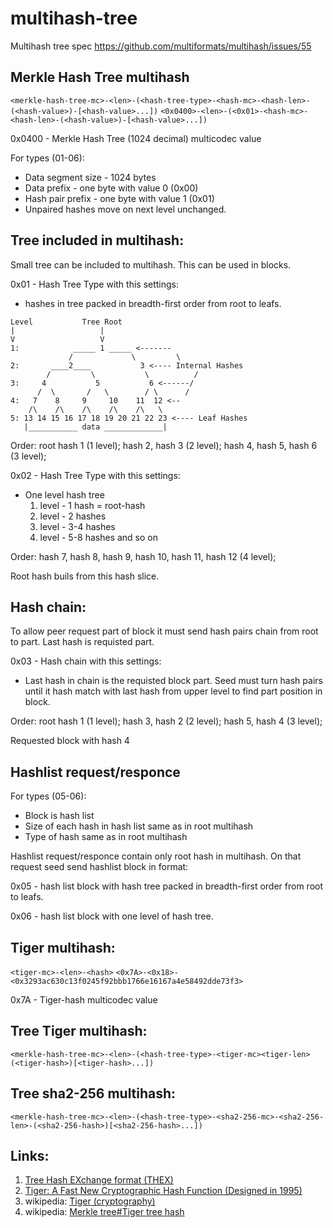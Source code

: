 # multihash-tree
Multihash tree spec
https://github.com/multiformats/multihash/issues/55

## Merkle Hash Tree multihash

`<merkle-hash-tree-mc>-<len>-(<hash-tree-type>-<hash-mc>-<hash-len>-(<hash-value>)-[<hash-value>...])`
`<0x0400>-<len>-(<0x01>-<hash-mc>-<hash-len>-(<hash-value>)-[<hash-value>...])`

0x0400 - Merkle Hash Tree (1024 decimal) multicodec value 

For types (01-06):
* Data segment size - 1024 bytes
* Data prefix - one byte with value 0 (0x00)
* Hash pair prefix - one byte with value 1 (0x01)
* Unpaired hashes move on next level unchanged.

## Tree included in multihash:

Small tree can be included to multihash. This can be used in blocks.

0x01 - Hash Tree Type with this settings:
* hashes in tree packed in breadth-first order from root to leafs.
```
Level           Tree Root
|                   |
V                   V  
1:            _____ 1 _____ <-------
             /             \         \
2:       ____2____           3 <---- Internal Hashes
        /         \           \          /
3:     4           5           6 <------/
      /  \       /   \        / \      /
4:   7    8     9     10    11  12 <--
    /\    /\    /\    /\    /\   \
5: 13 14 15 16 17 18 19 20 21 22 23 <---- Leaf Hashes
   |___________ data _____________|
```
Order: root hash 1  (1 level); hash 2, hash 3  (2 level); hash 4, hash 5, hash 6 (3 level);

0x02 - Hash Tree Type with this settings:
* One level hash tree
  1. level - 1 hash = root-hash
  2. level - 2 hashes
  3. level - 3-4 hashes
  4. level - 5-8 hashes
and so on

Order: hash 7, hash 8, hash 9, hash 10, hash 11, hash 12 (4 level);

Root hash buils from this hash slice.

## Hash chain:

To allow peer request part of block it must send hash pairs chain from root to part. Last hash is requisted part.

0x03 - Hash chain with this settings:
* Last hash in chain is the requisted block part. Seed must turn hash pairs until it hash match with last hash from upper level to find part position in block. 

Order: root hash 1 (1 level); hash 3, hash 2 (2 level); hash 5, hash 4  (3 level);

Requested block with hash 4

## Hashlist request/responce

For types (05-06):
* Block is hash list
* Size of each hash in hash list same as in root multihash
* Type of hash same as in root multihash

Hashlist request/responce contain only root hash in multihash. On that request seed send hashlist block in format:

0x05 - hash list block with hash tree packed in breadth-first order from root to leafs.

0x06 - hash list block with one level of hash tree.

## Tiger multihash:

`<tiger-mc>-<len>-<hash>`
`<0x7A>-<0x18>-<0x3293ac630c13f0245f92bbb1766e16167a4e58492dde73f3>`

0x7A - Tiger-hash multicodec value

## Tree Tiger multihash:
`<merkle-hash-tree-mc>-<len>-(<hash-tree-type>-<tiger-mc><tiger-len>(<tiger-hash>)[<tiger-hash>...])`
## Tree sha2-256 multihash:
`<merkle-hash-tree-mc>-<len>-(<hash-tree-type>-<sha2-256-mc>-<sha2-256-len>-(<sha2-256-hash>)[<sha2-256-hash>...])`

## Links:
1. [Tree Hash EXchange format (THEX)](https://adc.sourceforge.io/draft-jchapweske-thex-02.html#anchor2)
2. [Tiger:
A Fast New Cryptographic Hash Function (Designed in 1995)](http://www.cs.technion.ac.il/~biham/Reports/Tiger/)
3. wikipedia: [Tiger (cryptography)](https://en.wikipedia.org/wiki/Tiger_(cryptography))
4. wikipedia: [Merkle tree#Tiger tree hash](https://en.wikipedia.org/wiki/Merkle_tree#Tiger_tree_hash)
